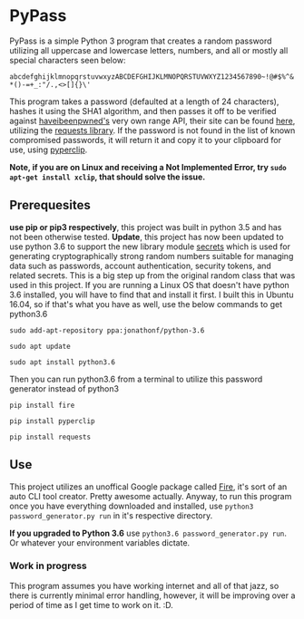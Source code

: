 # PyPass
PyPass is a simple Python 3 program that creates a random password utilizing all uppercase and lowercase letters, numbers, and all or mostly all special characters seen below:

`abcdefghijklmnopqrstuvwxyzABCDEFGHIJKLMNOPQRSTUVWXYZ1234567890~!@#$%^&*()-=+_:"/.,<>[]{}\'`

This program takes a password (defaulted at a length of 24 characters), hashes it using the SHA1 algorithm, and then passes it off to be verified against [haveibeenpwned's](https://api.pwnedpasswords.com/range) very own range API, their site can be found [here](https://www.haveibeenpwned.com), utilizing the [requests library](http://docs.python-requests.org/en/master/). If the password is not found in the list of known compromised passwords, it will return it and copy it to your clipboard for use, using [pyperclip](https://pyperclip.readthedocs.io/en/latest/introduction.html). 

**Note, if you are on Linux and receiving a Not Implemented Error, try `sudo apt-get install xclip`, that should solve the issue.**

## Prerequesites 
**use pip or pip3 respectively**, this project was built in python 3.5 and has not been otherwise tested.
**Update**, this project has now been updated to use python 3.6 to support the new library module [secrets](https://docs.python.org/3/library/secrets.html) which is used for generating cryptographically strong random numbers suitable for managing data such as passwords, account authentication, security tokens, and related secrets. This is a big step up from the original random class that was used in this project. If you are running a Linux OS that doesn't have python 3.6 installed, you will have to find that and install it first. I built this in Ubuntu 16.04, so if that's what you have as well, use the below commands to get python3.6

`sudo add-apt-repository ppa:jonathonf/python-3.6`

`sudo apt update`

`sudo apt install python3.6`

Then you can run python3.6 from a terminal to utilize this password generator instead of python3

`pip install fire`

`pip install pyperclip`

`pip install requests`

## Use
This project utilizes an unoffical Google package called [Fire](https://github.com/google/python-fire), it's sort of an auto CLI tool creator. Pretty awesome actually. Anyway, to run this program once you have everything downloaded and installed, use
`python3 password_generator.py run` in it's respective directory. 

**If you upgraded to Python 3.6** use `python3.6 password_generator.py run`. Or whatever your environment variables dictate.

### Work in progress
This program assumes you have working internet and all of that jazz, so there is currently minimal error handling, however, it will be improving over a period of time as I get time to work on it. :D. 


